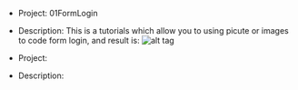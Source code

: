 - Project: 01FormLogin
- Description: This is a tutorials which allow you to using picute or images to code form login, and result is:
![alt tag](https://github.com/danisluis5/GUI/blob/master/01FormLogin/Finish.png)

- Project:
- Description:





